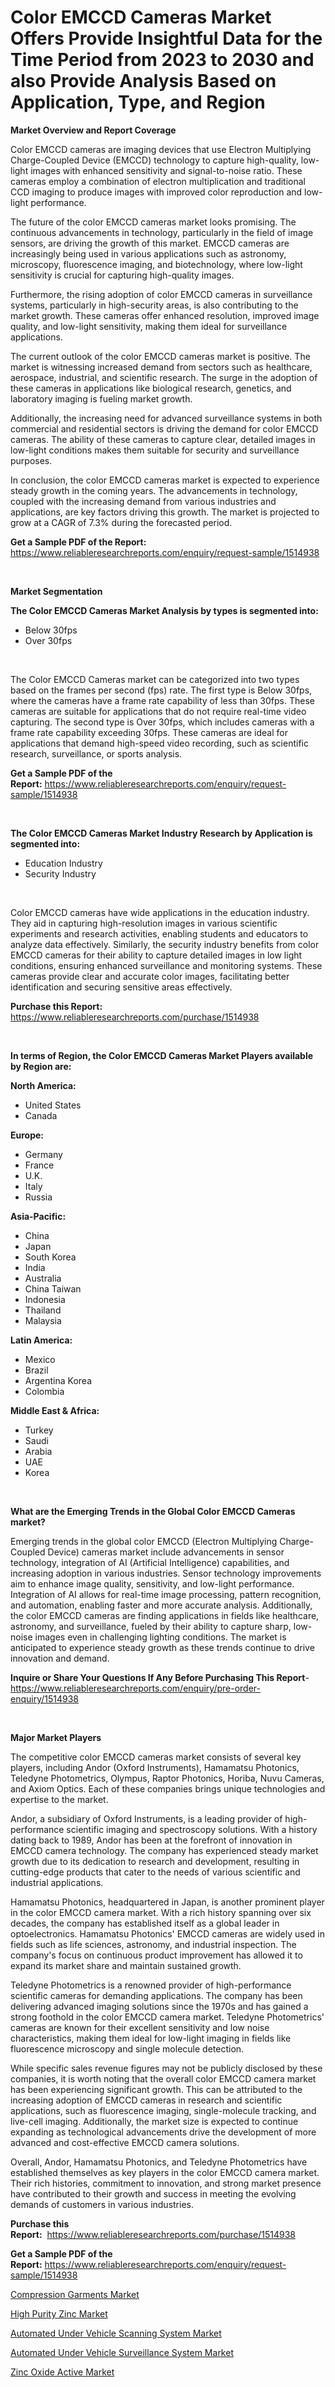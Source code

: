 <p><h1>Color EMCCD Cameras Market Offers Provide Insightful Data for the Time Period from 2023 to 2030 and also Provide Analysis Based on Application, Type, and Region</h1></p><p><strong>Market Overview and Report Coverage</strong></p>
<p><p>Color EMCCD cameras are imaging devices that use Electron Multiplying Charge-Coupled Device (EMCCD) technology to capture high-quality, low-light images with enhanced sensitivity and signal-to-noise ratio. These cameras employ a combination of electron multiplication and traditional CCD imaging to produce images with improved color reproduction and low-light performance.</p><p>The future of the color EMCCD cameras market looks promising. The continuous advancements in technology, particularly in the field of image sensors, are driving the growth of this market. EMCCD cameras are increasingly being used in various applications such as astronomy, microscopy, fluorescence imaging, and biotechnology, where low-light sensitivity is crucial for capturing high-quality images.</p><p>Furthermore, the rising adoption of color EMCCD cameras in surveillance systems, particularly in high-security areas, is also contributing to the market growth. These cameras offer enhanced resolution, improved image quality, and low-light sensitivity, making them ideal for surveillance applications.</p><p>The current outlook of the color EMCCD cameras market is positive. The market is witnessing increased demand from sectors such as healthcare, aerospace, industrial, and scientific research. The surge in the adoption of these cameras in applications like biological research, genetics, and laboratory imaging is fueling market growth.</p><p>Additionally, the increasing need for advanced surveillance systems in both commercial and residential sectors is driving the demand for color EMCCD cameras. The ability of these cameras to capture clear, detailed images in low-light conditions makes them suitable for security and surveillance purposes.</p><p>In conclusion, the color EMCCD cameras market is expected to experience steady growth in the coming years. The advancements in technology, coupled with the increasing demand from various industries and applications, are key factors driving this growth. The market is projected to grow at a CAGR of 7.3% during the forecasted period.</p></p>
<p><strong>Get a Sample PDF of the Report:</strong> <a href="https://www.reliableresearchreports.com/enquiry/request-sample/1514938">https://www.reliableresearchreports.com/enquiry/request-sample/1514938</a></p>
<p>&nbsp;</p>
<p><strong>Market Segmentation</strong></p>
<p><strong>The Color EMCCD Cameras Market Analysis by types is segmented into:</strong></p>
<p><ul><li>Below 30fps</li><li>Over 30fps</li></ul></p>
<p>&nbsp;</p>
<p><p>The Color EMCCD Cameras market can be categorized into two types based on the frames per second (fps) rate. The first type is Below 30fps, where the cameras have a frame rate capability of less than 30fps. These cameras are suitable for applications that do not require real-time video capturing. The second type is Over 30fps, which includes cameras with a frame rate capability exceeding 30fps. These cameras are ideal for applications that demand high-speed video recording, such as scientific research, surveillance, or sports analysis.</p></p>
<p><strong>Get a Sample PDF of the Report:</strong>&nbsp;<a href="https://www.reliableresearchreports.com/enquiry/request-sample/1514938">https://www.reliableresearchreports.com/enquiry/request-sample/1514938</a></p>
<p>&nbsp;</p>
<p><strong>The Color EMCCD Cameras Market Industry Research by Application is segmented into:</strong></p>
<p><ul><li>Education Industry</li><li>Security Industry</li></ul></p>
<p>&nbsp;</p>
<p><p>Color EMCCD cameras have wide applications in the education industry. They aid in capturing high-resolution images in various scientific experiments and research activities, enabling students and educators to analyze data effectively. Similarly, the security industry benefits from color EMCCD cameras for their ability to capture detailed images in low light conditions, ensuring enhanced surveillance and monitoring systems. These cameras provide clear and accurate color images, facilitating better identification and securing sensitive areas effectively.</p></p>
<p><strong>Purchase this Report:</strong>&nbsp; <a href="https://www.reliableresearchreports.com/purchase/1514938">https://www.reliableresearchreports.com/purchase/1514938</a></p>
<p>&nbsp;</p>
<p><strong>In terms of Region, the Color EMCCD Cameras Market Players available by Region are:</strong></p>
<p>
    <p> <strong> North America: </strong>
        <ul>
            <li>United States</li>
            <li>Canada</li>
        </ul>
        </p> 
    <p> <strong> Europe: </strong>
        <ul>
            <li>Germany</li>
            <li>France</li>
            <li>U.K.</li>
            <li>Italy</li>
            <li>Russia</li>
        </ul>
        </p> 
    <p> <strong> Asia-Pacific: </strong>
        <ul>
            <li>China</li>
            <li>Japan</li>
            <li>South Korea</li>
            <li>India</li>
            <li>Australia</li>
            <li>China Taiwan</li>
            <li>Indonesia</li>
            <li>Thailand</li>
            <li>Malaysia</li>
        </ul>
        </p> 
    <p> <strong> Latin America: </strong>
        <ul>
            <li>Mexico</li>
            <li>Brazil</li>
            <li>Argentina Korea</li>
            <li>Colombia</li>
        </ul>
        </p> 
    <p> <strong> Middle East & Africa: </strong>
        <ul>
            <li>Turkey</li>
            <li>Saudi</li>
            <li>Arabia</li>
            <li>UAE</li>
            <li>Korea</li>
        </ul>
    </p>
    </p>
<p>&nbsp;</p>
<p><strong>What are the Emerging Trends in the Global Color EMCCD Cameras market?</strong></p>
<p><p>Emerging trends in the global color EMCCD (Electron Multiplying Charge-Coupled Device) cameras market include advancements in sensor technology, integration of AI (Artificial Intelligence) capabilities, and increasing adoption in various industries. Sensor technology improvements aim to enhance image quality, sensitivity, and low-light performance. Integration of AI allows for real-time image processing, pattern recognition, and automation, enabling faster and more accurate analysis. Additionally, the color EMCCD cameras are finding applications in fields like healthcare, astronomy, and surveillance, fueled by their ability to capture sharp, low-noise images even in challenging lighting conditions. The market is anticipated to experience steady growth as these trends continue to drive innovation and demand.</p></p>
<p><strong>Inquire or Share Your Questions If Any Before Purchasing This Report</strong>- <a href="https://www.reliableresearchreports.com/enquiry/pre-order-enquiry/1514938">https://www.reliableresearchreports.com/enquiry/pre-order-enquiry/1514938</a></p>
<p>&nbsp;</p>
<p><strong>Major Market Players</strong></p>
<p><p>The competitive color EMCCD cameras market consists of several key players, including Andor (Oxford Instruments), Hamamatsu Photonics, Teledyne Photometrics, Olympus, Raptor Photonics, Horiba, Nuvu Cameras, and Axiom Optics. Each of these companies brings unique technologies and expertise to the market.</p><p>Andor, a subsidiary of Oxford Instruments, is a leading provider of high-performance scientific imaging and spectroscopy solutions. With a history dating back to 1989, Andor has been at the forefront of innovation in EMCCD camera technology. The company has experienced steady market growth due to its dedication to research and development, resulting in cutting-edge products that cater to the needs of various scientific and industrial applications.</p><p>Hamamatsu Photonics, headquartered in Japan, is another prominent player in the color EMCCD camera market. With a rich history spanning over six decades, the company has established itself as a global leader in optoelectronics. Hamamatsu Photonics' EMCCD cameras are widely used in fields such as life sciences, astronomy, and industrial inspection. The company's focus on continuous product improvement has allowed it to expand its market share and maintain sustained growth.</p><p>Teledyne Photometrics is a renowned provider of high-performance scientific cameras for demanding applications. The company has been delivering advanced imaging solutions since the 1970s and has gained a strong foothold in the color EMCCD camera market. Teledyne Photometrics' cameras are known for their excellent sensitivity and low noise characteristics, making them ideal for low-light imaging in fields like fluorescence microscopy and single molecule detection.</p><p>While specific sales revenue figures may not be publicly disclosed by these companies, it is worth noting that the overall color EMCCD camera market has been experiencing significant growth. This can be attributed to the increasing adoption of EMCCD cameras in research and scientific applications, such as fluorescence imaging, single-molecule tracking, and live-cell imaging. Additionally, the market size is expected to continue expanding as technological advancements drive the development of more advanced and cost-effective EMCCD camera solutions.</p><p>Overall, Andor, Hamamatsu Photonics, and Teledyne Photometrics have established themselves as key players in the color EMCCD camera market. Their rich histories, commitment to innovation, and strong market presence have contributed to their growth and success in meeting the evolving demands of customers in various industries.</p></p>
<p><strong>Purchase this Report:</strong>&nbsp;&nbsp;<a href="https://www.reliableresearchreports.com/purchase/1514938">https://www.reliableresearchreports.com/purchase/1514938</a></p>
<p></p>
<p><strong>Get a Sample PDF of the Report:</strong>&nbsp;<a href="https://www.reliableresearchreports.com/enquiry/request-sample/1514938">https://www.reliableresearchreports.com/enquiry/request-sample/1514938</a></p>
<p><p><a href="https://www.linkedin.com/pulse/compression-garments-market-research-report-unlocks-se8cf/">Compression Garments Market</a></p><p><a href="https://medium.com/@entelaloshi55/high-purity-zinc-market-trends-and-market-analysis-forecasted-for-period-2023-2030-c0fb6c4c4884">High Purity Zinc Market</a></p><p><a href="https://github.com/amae102299/Market-Research-Report-List-1/blob/main/automated-under-vehicle-scanning-system-market.md">Automated Under Vehicle Scanning System Market</a></p><p><a href="https://github.com/prosalinda88/Market-Research-Report-List-1/blob/main/automated-under-vehicle-surveillance-system-market.md">Automated Under Vehicle Surveillance System Market</a></p><p><a href="https://medium.com/@loretamusaj85/zinc-oxide-active-market-furnishes-information-on-market-share-market-trends-and-market-growth-fead38476a1a">Zinc Oxide Active Market</a></p></p>